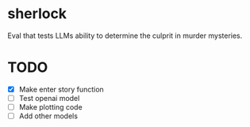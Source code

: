 # sherlock
Eval that tests LLMs ability to determine the culprit in murder mysteries. 

# TODO
- [X] Make enter story function
- [ ] Test openai model
- [ ] Make plotting code
- [ ] Add other models